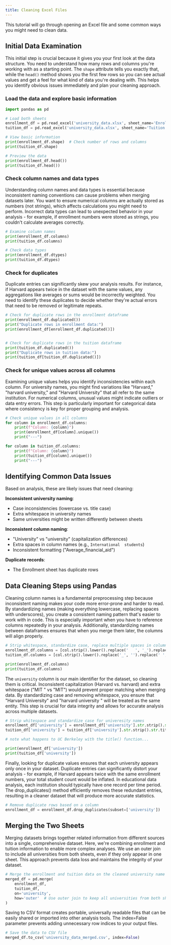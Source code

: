 ```yaml
---
title: Cleaning Excel Files
---
```


This tutorial will go through opening an Excel file and some common ways you might need to clean data.

## Initial Data Examination

This initial step is crucial because it gives you your first look at the data structure. You need to understand how many rows and columns you're working with as a starting point. The `shape` attribute tells you exactly that, while the `head()` method shows you the first few rows so you can see actual values and get a feel for what kind of data you're dealing with. This helps you identify obvious issues immediately and plan your cleaning approach.

### Load the data and explore basic information

```python
import pandas as pd

# Load both sheets
enrollment_df = pd.read_excel('university_data.xlsx', sheet_name='Enrollment')
tuition_df = pd.read_excel('university_data.xlsx', sheet_name='Tuition')

# View basic information
print(enrollment_df.shape)  # Check number of rows and columns
print(tuition_df.shape)

# Preview the data
print(enrollment_df.head())
print(tuition_df.head())
```

### Check column names and data types

Understanding column names and data types is essential because inconsistent naming conventions can cause problems when merging datasets later. You want to ensure numerical columns are actually stored as numbers (not strings), which affects calculations you might need to perform. Incorrect data types can lead to unexpected behavior in your analysis - for example, if enrollment numbers were stored as strings, you couldn't calculate averages correctly.

```python
# Examine column names
print(enrollment_df.columns)
print(tuition_df.columns)

# Check data types
print(enrollment_df.dtypes)
print(tuition_df.dtypes)
```

### Check for duplicates

Duplicate entries can significantly skew your analysis results. For instance, if Harvard appears twice in the dataset with the same values, any aggregations like averages or sums would be incorrectly weighted. You need to identify these duplicates to decide whether they're actual errors that need to be removed or legitimate repeats.

```python
# Check for duplicate rows in the enrollment dataframe
print(enrollment_df.duplicated())
print("Duplicate rows in enrollment data:")
print(enrollment_df[enrollment_df.duplicated()])


# Check for duplicate rows in the tuition dataframe
print(tuition_df.duplicated())
print("Duplicate rows in tuition data:")
print(tuition_df[tuition_df.duplicated()])
```

### Check for unique values across all columns

Examining unique values helps you identify inconsistencies within each column. For university names, you might find variations like "Harvard," "harvard university," and "Harvard University" that all refer to the same institution. For numerical columns, unusual values might indicate outliers or data entry errors. This step is particularly important for categorical data where consistency is key for proper grouping and analysis.

```python
# Check unique values in all columns
for column in enrollment_df.columns:
    print(f"Column: {column}")
    print(enrollment_df[column].unique())
    print("---")

for column in tuition_df.columns:
    print(f"Column: {column}")
    print(tuition_df[column].unique())
    print("---")
```

## Identifying Common Data Issues

Based on analysis, these are likely issues that need cleaning:

**Inconsistent university naming**:

- Case inconsistencies (lowercase vs. title case)
- Extra whitespace in university names
- Same universities might be written differently between sheets

**Inconsistent column naming**:

- "University" vs "university" (capitalization differences)
- Extra spaces in column names (e.g., `International  students`)
- Inconsistent formatting ("Average_financial_aid")

**Duplicate records**:

- The Enrollment sheet has duplicate rows

## Data Cleaning Steps using Pandas

Cleaning column names is a fundamental preprocessing step because inconsistent naming makes your code more error-prone and harder to read. By standardizing names (making everything lowercase, replacing spaces with underscores), you create a consistent naming pattern that's easier to work with in code. This is especially important when you have to reference columns repeatedly in your analysis. Additionally, standardizing names between dataframes ensures that when you merge them later, the columns will align properly.

```python
# Strip whitespace, standardize case, replace multiple spaces in column names
enrollment_df.columns = [col.strip().lower().replace('   ', '_').replace(' ', '_') for col in enrollment_df.columns]
tuition_df.columns = [col.strip().lower().replace('_', '').replace(' ', '_') for col in tuition_df.columns]

print(enrollment_df.columns)
print(tuition_df.columns)
```

The `university` column is our main identifier for the dataset, so cleaning them is critical. Inconsistent capitalization (Harvard vs. harvard) and extra whitespace ("MIT " vs "MIT") would prevent proper matching when merging data. By standardizing case and removing whitespace, you ensure that "Harvard University" and "harvard university " will be treated as the same entity. This step is crucial for data integrity and allows for accurate analysis across multiple datasets.

```python
# Strip whitespace and standardize case for univeresity names
enrollment_df['university'] = enrollment_df['university'].str.strip().str.title()
tuition_df['university'] = tuition_df['university'].str.strip().str.title()

# note what happens to UC Berkeley with the title() function...

print(enrollment_df['university'])
print(tuition_df['university'])
```

Finally, looking for duplicate values ensures that each university appears only once in your dataset. Duplicate entries can significantly distort your analysis - for example, if Harvard appears twice with the same enrollment numbers, your total student count would be inflated. In educational data analysis, each institution should typically have one record per time period. The drop_duplicates() method efficiently removes these redundant entries, resulting in a cleaner dataset that will produce more accurate statistics.

```python
# Remove duplicate rows based on a column
enrollment_df = enrollment_df.drop_duplicates(subset=['university'])
```

## Merging the Two Sheets

Merging datasets brings together related information from different sources into a single, comprehensive dataset. Here, we're combining enrollment and tuition information to enable more complex analyses. We use an outer join to include all universities from both sheets, even if they only appear in one sheet. This approach prevents data loss and maintains the integrity of your dataset.

```python
# Merge the enrollment and tuition data on the cleaned university name
merged_df = pd.merge(
    enrollment_df,
    tuition_df,
    on='university',
    how='outer'  # Use outer join to keep all universities from both sheets
)
```

Saving to CSV format creates portable, universally readable files that can be easily shared or imported into other analysis tools. The index=False parameter prevents adding unnecessary row indices to your output files.

```python
# Save the data to CSV file
merged_df.to_csv('university_data_merged.csv', index=False)
```

